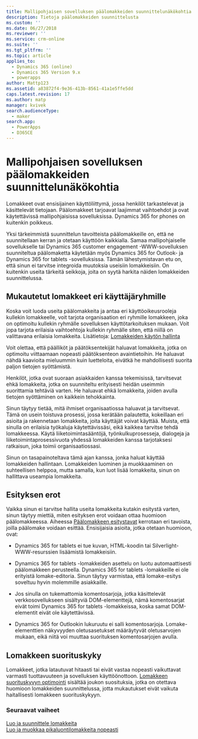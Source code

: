 ```yaml
---
title: Mallipohjaisen sovelluksen päälomakkeiden suunnittelunäkökohtia PowerAppsissa | MicrosoftDocs
description: Tietoja päälomakkeiden suunnittelusta
ms.custom: ''
ms.date: 06/27/2018
ms.reviewer: ''
ms.service: crm-online
ms.suite: ''
ms.tgt_pltfrm: ''
ms.topic: article
applies_to:
  - Dynamics 365 (online)
  - Dynamics 365 Version 9.x
  - powerapps
author: Mattp123
ms.assetid: a83872f4-9e36-413b-8561-41a1e5ffe5dd
caps.latest.revision: 17
ms.author: matp
manager: kvivek
search.audienceType:
  - maker
search.app:
  - PowerApps
  - D365CE
---
```

# <a name="design-considerations-for-model-driven-app-main-forms"></a>Mallipohjaisen sovelluksen päälomakkeiden suunnittelunäkökohtia

Lomakkeet ovat ensisijainen käyttöliittymä, jossa henkilöt tarkastelevat ja käsittelevät tietojaan. Päälomakkeet tarjoavat laajimmat vaihtoehdot ja ovat käytettävissä mallipohjaisissa sovelluksissa. Dynamics 365 for phones on kuitenkin poikkeus.  
  
 Yksi tärkeimmistä suunnittelun tavoitteista päälomakkeille on, että ne suunnitellaan kerran ja otetaan käyttöön kaikkialla. Samaa mallipohjaiselle sovellukselle tai Dynamics 365 customer engagement -WWW-sovelluksen suunniteltua päälomaketta käytetään myös Dynamics 365 for Outlook- ja Dynamics 365 for tablets -sovelluksissa. Tämän lähestymistavan etu on, että sinun ei tarvitse integroida muutoksia useisiin lomakkeisiin. On kuitenkin useita tärkeitä seikkoja, joita on syytä harkita näiden lomakkeiden suunnittelussa.  
  
<a name="BKMK_CustomFormsForGroups"></a>   

## <a name="custom-forms-for-different-groups"></a>Mukautetut lomakkeet eri käyttäjäryhmille  
 Koska voit luoda useita päälomakkeita ja antaa eri käyttöoikeusrooleja kullekin lomakkeelle, voit tarjota organisaation eri ryhmille lomakkeen, joka on optimoitu kullekin ryhmälle sovelluksen käyttötarkoituksen mukaan. Voit jopa tarjota erilaisia vaihtoehtoja kullekin ryhmälle siten, että niillä on valittavana erilaisia lomakkeita. Lisätietoja: [Lomakkeiden käytön hallinta](control-access-forms.md)  
  
 Voit olettaa, että päälliköt ja päätöksentekijät haluavat lomakkeita, jotka on optimoitu viittaamaan nopeasti päätöksenteon avaintietoihin. He haluavat nähdä kaavioita mieluummin kuin luetteloita, eivätkä he mahdollisesti suorita paljon tietojen syöttämistä.  
  
 Henkilöt, jotka ovat suoraan asiakkaiden kanssa tekemisissä, tarvitsevat ehkä lomakkeita, jotka on suunniteltu erityisesti heidän useimmin suorittamia tehtäviä varten. He haluavat ehkä lomakkeita, joiden avulla tietojen syöttäminen on kaikkein tehokkainta.  
  
 Sinun täytyy tietää, mitä ihmiset organisaatiossa haluavat ja tarvitsevat. Tämä on usein toistuva prosessi, jossa kerätään palautetta, kokeillaan eri asioita ja rakennetaan lomakkeita, joita käyttäjät voivat käyttää. Muista, että sinulla on erilaisia työkaluja käytettävissäsi, eikä kaikkea tarvitse tehdä lomakkeessa. Käytä liiketoimintasääntöjä, työnkulkuprosesseja, dialogeja ja liiketoimintaprosessivuota yhdessä lomakkeiden kanssa tarjotaksesi ratkaisun, joka toimii organisaatiossasi.  
  
 Sinun on tasapainoteltava tämä ajan kanssa, jonka haluat käyttää lomakkeiden hallintaan. Lomakkeiden luominen ja muokkaaminen on suhteellisen helppoa, mutta samalla, kun luot lisää lomakkeita, sinun on hallittava useampia lomakkeita.  
  
<a name="BKMK_PresentationDifferences"></a>   
## <a name="presentation-differences"></a>Esityksen erot  
 Vaikka sinun ei tarvitse hallita useita lomakkeita kutakin esitystä varten, sinun täytyy miettiä, miten esityksen erot voidaan ottaa huomioon päälomakkeessa. Aiheessa [Päälomakkeen esitystavat](main-form-presentations.md) kerrotaan eri tavoista, joilla päälomake voidaan esittää. Ensisijaisia asioita, jotka otetaan huomioon, ovat:  
  
- Dynamics 365 for tablets ei tue kuvan, HTML-koodin tai Silverlight-WWW-resurssien lisäämistä lomakkeisiin.  
  
-   Dynamics 365 for tablets -lomakkeiden asettelu on luotu automaattisesti päälomakkeen perusteella. Dynamics 365 for tablets -lomakkeille ei ole erityistä lomake-editoria. Sinun täytyy varmistaa, että lomake-esitys soveltuu hyvin molemmille asiakkaille.  
  
-   Jos sinulla on tukemattomia komentosarjoja, jotka käsittelevät verkkosovellukseen sisältyviä DOM-elementtejä, nämä komentosarjat eivät toimi Dynamics 365 for tablets -lomakkeissa, koska samat DOM-elementit eivät ole käytettävissä.  
  
- Dynamics 365 for Outlookin lukuruutu ei salli komentosarjoja. Lomake-elementtien näkyvyyden oletusasetukset määräytyvät oletusarvojen mukaan, eikä niitä voi muuttaa suorituksen komentosarjojen avulla.  
  
<a name="BKMK_FormPerformance"></a>   
## <a name="form-performance"></a>Lomakkeen suorituskyky  
 Lomakkeet, jotka latautuvat hitaasti tai eivät vastaa nopeasti vaikuttavat varmasti tuottavuuteen ja sovelluksen käyttöönottoon. [Lomakkeen suorituskyvyn optimointi](optimize-form-performance.md) sisältää joukon suosituksia, jotka on otettava huomioon lomakkeiden suunnittelussa, jotta mukautukset eivät vaikuta haitallisesti lomakkeen suorituskykyyn.  
  
### <a name="next-steps"></a>Seuraavat vaiheet 
 [Luo ja suunnittele lomakkeita](create-design-forms.md)    
 [Luo ja muokkaa pikaluontilomakkeita nopeasti](create-edit-quick-create-forms.md)   

 
